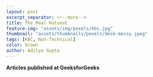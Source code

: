 ```yaml
---
layout: post
excerpt_separator: <!--more-->
title: The Real Hotseat
feature-img: "assets/img/pexels/kbc.jpg"
thumbnail: "assets/thumbnails/pexels/desk-messy.jpeg"
tags: [KBC, Non-Technical]
color: brown
author: Aditya Gupta
---
```


**Articles published at GeeksforGeeks**

<!--more-->